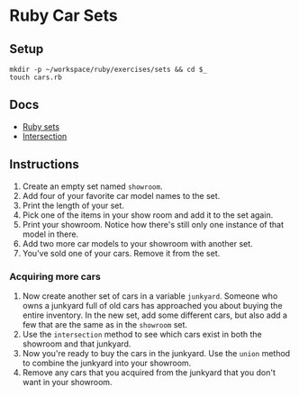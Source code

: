 # Ruby Car Sets

## Setup

```
mkdir -p ~/workspace/ruby/exercises/sets && cd $_
touch cars.rb
```

## Docs

* [Ruby sets](http://ruby-doc.org/stdlib-2.4.2/libdoc/set/rdoc/Set.html)
* [Intersection](http://ruby-doc.org/stdlib-2.4.2/libdoc/set/rdoc/Set.html#method-i-intersection)

## Instructions

1. Create an empty set named `showroom`.
1. Add four of your favorite car model names to the set.
1. Print the length of your set.
1. Pick one of the items in your show room and add it to the set again.
1. Print your showroom. Notice how there's still only one instance of that model in there.
1. Add two more car models to your showroom with another set.
1. You've sold one of your cars. Remove it from the set.

### Acquiring more cars

1. Now create another set of cars in a variable `junkyard`. Someone who owns a junkyard full of old cars has approached you about buying the entire inventory. In the new set, add some different cars, but also add a few that are the same as in the `showroom` set.
1. Use the `intersection` method to see which cars exist in both the showroom and that junkyard.
1. Now you're ready to buy the cars in the junkyard. Use the `union` method to combine the junkyard into your showroom.
1. Remove any cars that you acquired from the junkyard that you don't want in your showroom.
